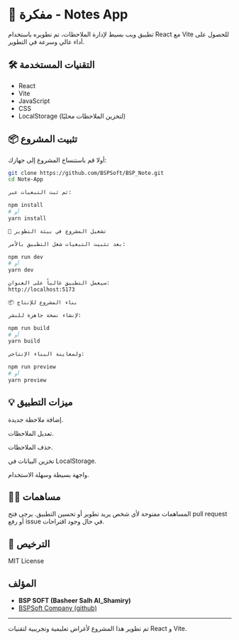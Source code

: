 
# 📒 مفكرة - Notes App

تطبيق ويب بسيط لإدارة الملاحظات، تم تطويره باستخدام React مع Vite للحصول على أداء عالي وسرعة في التطوير.

## 🛠️ التقنيات المستخدمة

- React
- Vite
- JavaScript 
- CSS 
- LocalStorage (لتخزين الملاحظات محليًا)

## 📦 تثبيت المشروع

أولا قم باستنساخ المشروع إلى جهازك:

```bash
git clone https://github.com/BSPSoft/BSP_Note.git
cd Note-App

ثم ثبت التبعيات عبر:

npm install
# أو
yarn install

🚀 تشغيل المشروع في بيئة التطوير

بعد تثبيت التبعيات شغل التطبيق بالأمر:

npm run dev
# أو
yarn dev

سيعمل التطبيق غالباً على العنوان:
http://localhost:5173

📦 بناء المشروع للإنتاج

لإنشاء نسخة جاهزة للنشر:

npm run build
# أو
yarn build

ولمعاينة البناء الإنتاجي:

npm run preview
# أو
yarn preview

```
## 💡 ميزات التطبيق

إضافة ملاحظة جديدة.

تعديل الملاحظات.

حذف الملاحظات.

تخزين البيانات في LocalStorage.

واجهة بسيطة وسهلة الاستخدام.

## 👨‍💻 مساهمات

المساهمات مفتوحة لأي شخص يريد تطوير أو تحسين التطبيق.
يرجى فتح pull request أو رفع issue في حال وجود اقتراحات.

## 📄 الترخيص

MIT License

## **المؤلف**
- **BSP SOFT (Basheer Salh Al_Shamiry)**
- [BSPSoft Company (github)](https://github.com/BSPSoft)
---

تم تطوير هذا المشروع لأغراض تعليمية وتجريبية لتقنيات React و Vite.
